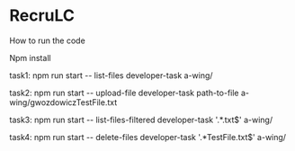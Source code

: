 # RecruLC
How to run the code

Npm install

task1: npm run start -- list-files  developer-task a-wing/

task2: npm run start -- upload-file developer-task path-to-file  a-wing/gwozdowiczTestFile.txt

task3: npm run start -- list-files-filtered developer-task '.*\.txt$' a-wing/

task4: npm run start -- delete-files developer-task '.*TestFile\.txt$' a-wing/